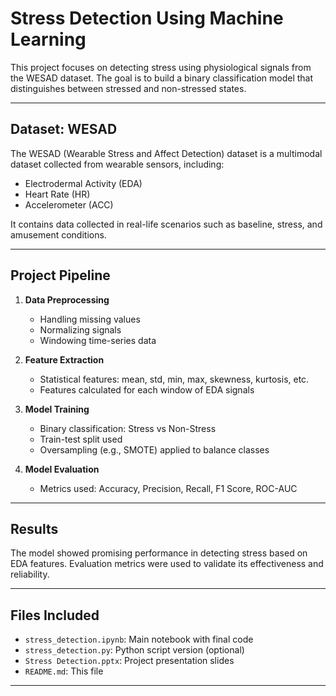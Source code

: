# Stress Detection Using Machine Learning

This project focuses on detecting stress using physiological signals from the WESAD dataset. The goal is to build a binary classification model that distinguishes between stressed and non-stressed states.

---

##  Dataset: WESAD

The WESAD (Wearable Stress and Affect Detection) dataset is a multimodal dataset collected from wearable sensors, including:

- Electrodermal Activity (EDA)
- Heart Rate (HR)
- Accelerometer (ACC)

It contains data collected in real-life scenarios such as baseline, stress, and amusement conditions.

---

##  Project Pipeline

1. **Data Preprocessing**
   - Handling missing values
   - Normalizing signals
   - Windowing time-series data

2. **Feature Extraction**
   - Statistical features: mean, std, min, max, skewness, kurtosis, etc.
   - Features calculated for each window of EDA signals

3. **Model Training**
   - Binary classification: Stress vs Non-Stress
   - Train-test split used
   - Oversampling (e.g., SMOTE) applied to balance classes

4. **Model Evaluation**
   - Metrics used: Accuracy, Precision, Recall, F1 Score, ROC-AUC

---

##  Results

The model showed promising performance in detecting stress based on EDA features. Evaluation metrics were used to validate its effectiveness and reliability.

---

##  Files Included

- `stress_detection.ipynb`: Main notebook with final code
- `stress_detection.py`: Python script version (optional)
- `Stress Detection.pptx`: Project presentation slides
- `README.md`: This file

---

